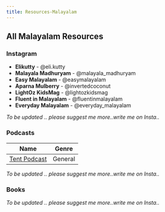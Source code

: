 ```yaml
---
title: Resources-Malayalam
---
```


## All Malayalam Resources  

### Instagram


+ **Elikutty** - @eli.kutty  
+ **Malayala Madhuryam** - @malayala_madhuryam  
+ **Easy Malayalam** - @easymalayalam  
+ **Aparna Mulberry** - @invertedcoconut  
+ **LightOz KidsMag** - @lightozkidsmag  
+ **Fluent in Malayalam** - @fluentinmalayalam  
+ **Everyday Malayalam** - @everyday_malayalam  
  
_To be updated .. please suggest me more..write me on Insta.._ 


### Podcasts

|Name |Genre|
|-----|-----|  
|[Tent Podcast](https://open.spotify.com/show/55PRLeBlrqXr9QeeGJV95N)|General
_To be updated .. please suggest me more..write me on Insta.._ 

### Books


_To be updated .. please suggest me more..write me on Insta.._ 
